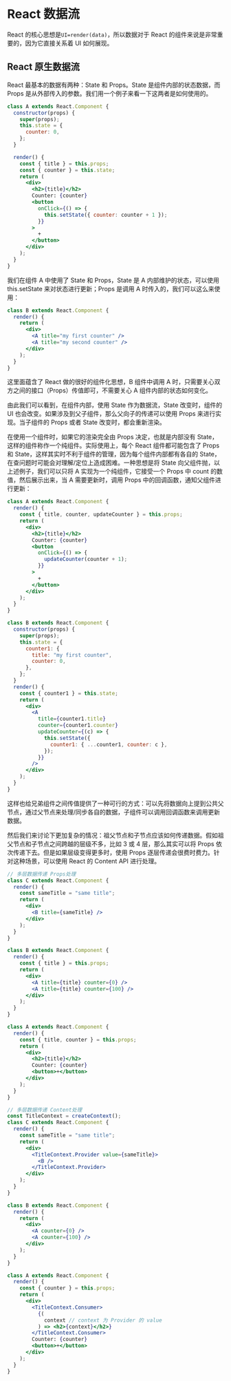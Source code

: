 # React 数据流

React 的核心思想是`UI=render(data)`，所以数据对于 React 的组件来说是非常重要的，因为它直接关系着 UI 如何展现。

## React 原生数据流

React 最基本的数据有两种：State 和 Props。State 是组件内部的状态数据，而 Props 是从外部传入的参数。我们用一个例子来看一下这两者是如何使用的。

```jsx
class A extends React.Component {
  constructor(props) {
    super(props);
    this.state = {
      counter: 0,
    };
  }

  render() {
    const { title } = this.props;
    const { counter } = this.state;
    return (
      <div>
        <h2>{title}</h2>
        Counter: {counter}
        <button
          onClick={() => {
            this.setState({ counter: counter + 1 });
          }}
        >
          +
        </button>
      </div>
    );
  }
}
```

我们在组件 A 中使用了 State 和 Props，State 是 A 内部维护的状态，可以使用 this.setState 来对状态进行更新；Props 是调用 A 时传入的，我们可以这么来使用：

```jsx
class B extends React.Component {
  render() {
    return (
      <div>
        <A title="my first counter" />
        <A title="my second counter" />
      </div>
    );
  }
}
```

这里面蕴含了 React 做的很好的组件化思想，B 组件中调用 A 时，只需要关心双方之间的接口（Props）传值即可，不需要关心 A 组件内部的状态如何变化。

由此我们可以看到，在组件内部，使用 State 作为数据流，State 改变时，组件的 UI 也会改变。如果涉及到父子组件，那么父向子的传递可以使用 Props 来进行实现。当子组件的 Props 或者 State 改变时，都会重新渲染。

在使用一个组件时，如果它的渲染完全由 Props 决定，也就是内部没有 State，这样的组件称作一个纯组件。实际使用上，每个 React 组件都可能包含了 Props 和 State，这样其实时不利于组件的管理，因为每个组件内部都有各自的 State，在查问题时可能会对理解/定位上造成困难。一种思想是将 State 向父组件抛，以上述例子，我们可以只将 A 实现为一个纯组件，它接受一个 Props 中 count 的数值，然后展示出来，当 A 需要更新时，调用 Props 中的回调函数，通知父组件进行更新：

```jsx
class A extends React.Component {
  render() {
    const { title, counter, updateCounter } = this.props;
    return (
      <div>
        <h2>{title}</h2>
        Counter: {counter}
        <button
          onClick={() => {
            updateCounter(counter + 1);
          }}
        >
          +
        </button>
      </div>
    );
  }
}
```

```jsx
class B extends React.Component {
  constructor(props) {
    super(props);
    this.state = {
      counter1: {
        title: "my first counter",
        counter: 0,
      },
    };
  }
  render() {
    const { counter1 } = this.state;
    return (
      <div>
        <A
          title={counter1.title}
          counter={counter1.counter}
          updateCounter={(c) => {
            this.setState({
              counter1: { ...counter1, counter: c },
            });
          }}
        />
      </div>
    );
  }
}
```

这样也给兄弟组件之间传值提供了一种可行的方式：可以先将数据向上提到公共父节点，通过父节点来处理/同步各自的数据，子组件可以调用回调函数来调用更新数据。

然后我们来讨论下更加复杂的情况：祖父节点和子节点应该如何传递数据。假如祖父节点和子节点之间跨越的层级不多，比如 3 或 4 层，那么其实可以将 Props 依次传递下去。但是如果层级变得更多时，使用 Props 逐层传递会很费时费力。针对这种场景，可以使用 React 的 Content API 进行处理。

```jsx
// 多层数据传递 Props处理
class C extends React.Component {
  render() {
    const sameTitle = "same title";
    return (
      <div>
        <B title={sameTitle} />
      </div>
    );
  }
}

class B extends React.Component {
  render() {
    const { title } = this.props;
    return (
      <div>
        <A title={title} counter={0} />
        <A title={title} counter={100} />
      </div>
    );
  }
}

class A extends React.Component {
  render() {
    const { title, counter } = this.props;
    return (
      <div>
        <h2>{title}</h2>
        Counter: {counter}
        <button>+</button>
      </div>
    );
  }
}
```

```jsx
// 多层数据传递 Content处理
const TitleContext = createContext();
class C extends React.Component {
  render() {
    const sameTitle = "same title";
    return (
      <div>
        <TitleContext.Provider value={sameTitle}>
          <B />
        </TitleContext.Provider>
      </div>
    );
  }
}

class B extends React.Component {
  render() {
    return (
      <div>
        <A counter={0} />
        <A counter={100} />
      </div>
    );
  }
}

class A extends React.Component {
  render() {
    const { counter } = this.props;
    return (
      <div>
        <TitleContext.Consumer>
          {(
            context // context 为 Provider 的 value
          ) => <h2>{context}</h2>}
        </TitleContext.Consumer>
        Counter: {counter}
        <button>+</button>
      </div>
    );
  }
}
```
